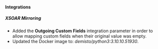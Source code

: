 
#### Integrations
##### XSOAR Mirroring
- Added the **Outgoing Custom Fields** integration parameter in order to allow mapping custom fields when their original value was empty. 
- Updated the Docker image to: *demisto/python3:3.10.10.51930*.
